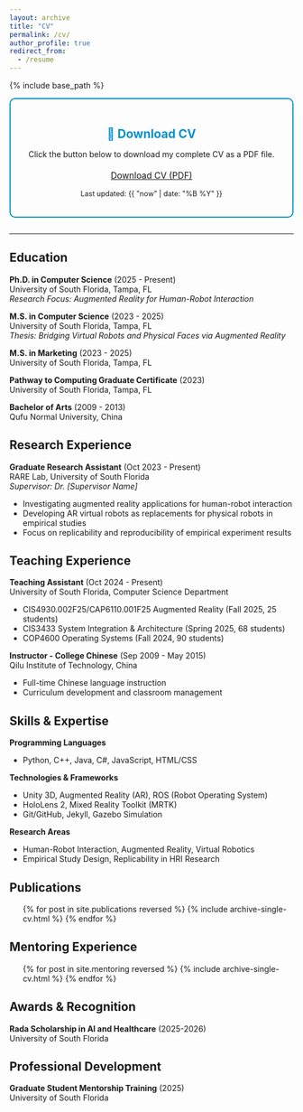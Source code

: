```yaml
---
layout: archive
title: "CV"
permalink: /cv/
author_profile: true
redirect_from:
  - /resume
---
```


{% include base_path %}

<div class="cv-download-section" style="text-align: center; margin-bottom: 2em; padding: 20px; background-color: var(--global-bg-color); border: 2px solid #0092ca; border-radius: 10px;">
  <h2 style="color: #0092ca; margin-bottom: 15px;">📄 Download CV</h2>
  <p style="margin-bottom: 20px;">Click the button below to download my complete CV as a PDF file.</p>
  <a href="{{ base_path }}/files/Xiangfei_Kong_CV.pdf" class="btn btn--primary" style="font-size: 1.1em; padding: 12px 24px;" download>
    <i class="fas fa-download"></i> Download CV (PDF)
  </a>
  <p style="margin-top: 15px; font-size: 0.9em; color: var(--global-text-color-light);">
    Last updated: <span id="cv-update-date">{{ "now" | date: "%B %Y" }}</span>
  </p>
</div>

---

## Education

**Ph.D. in Computer Science** (2025 - Present)  
University of South Florida, Tampa, FL  
*Research Focus: Augmented Reality for Human-Robot Interaction*

**M.S. in Computer Science** (2023 - 2025)  
University of South Florida, Tampa, FL  
*Thesis: Bridging Virtual Robots and Physical Faces via Augmented Reality*

**M.S. in Marketing** (2023 - 2025)  
University of South Florida, Tampa, FL

**Pathway to Computing Graduate Certificate** (2023)  
University of South Florida, Tampa, FL

**Bachelor of Arts** (2009 - 2013)  
Qufu Normal University, China

## Research Experience

**Graduate Research Assistant** (Oct 2023 - Present)  
RARE Lab, University of South Florida  
*Supervisor: Dr. [Supervisor Name]*
- Investigating augmented reality applications for human-robot interaction
- Developing AR virtual robots as replacements for physical robots in empirical studies
- Focus on replicability and reproducibility of empirical experiment results

## Teaching Experience

**Teaching Assistant** (Oct 2024 - Present)  
University of South Florida, Computer Science Department
- CIS4930.002F25/CAP6110.001F25 Augmented Reality (Fall 2025, 25 students)
- CIS3433 System Integration & Architecture (Spring 2025, 68 students)  
- COP4600 Operating Systems (Fall 2024, 90 students)

**Instructor - College Chinese** (Sep 2009 - May 2015)  
Qilu Institute of Technology, China
- Full-time Chinese language instruction
- Curriculum development and classroom management

## Skills & Expertise

**Programming Languages**
- Python, C++, Java, C#, JavaScript, HTML/CSS

**Technologies & Frameworks**
- Unity 3D, Augmented Reality (AR), ROS (Robot Operating System)
- HoloLens 2, Mixed Reality Toolkit (MRTK)
- Git/GitHub, Jekyll, Gazebo Simulation

**Research Areas**
- Human-Robot Interaction, Augmented Reality, Virtual Robotics
- Empirical Study Design, Replicability in HRI Research

## Publications
<ul>{% for post in site.publications reversed %}
  {% include archive-single-cv.html %}
{% endfor %}</ul>

## Mentoring Experience
<ul>{% for post in site.mentoring reversed %}
  {% include archive-single-cv.html %}
{% endfor %}</ul>

## Awards & Recognition

**Rada Scholarship in AI and Healthcare** (2025-2026)  
University of South Florida

## Professional Development

**Graduate Student Mentorship Training** (2025)  
University of South Florida
